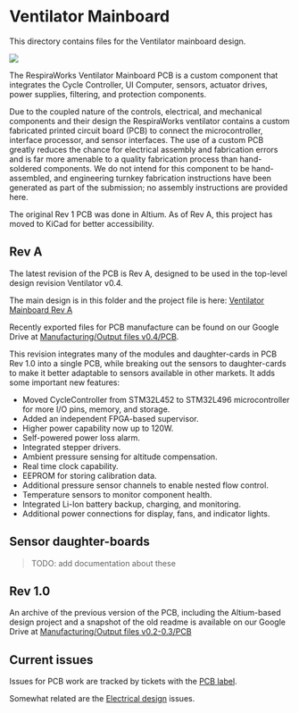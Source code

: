# Ventilator Mainboard 

This directory contains files for the Ventilator mainboard design.

![](VentilatorPCB-RevA-Angled-Render.jpg)

The RespiraWorks Ventilator Mainboard PCB is a custom component that integrates the Cycle Controller, UI Computer,
sensors, actuator drives, power supplies, filtering, and protection components.

Due to the coupled nature of the controls, electrical, and mechanical components and their design the RespiraWorks
ventilator contains a custom fabricated printed circuit board (PCB) to connect the microcontroller, interface processor,
and sensor interfaces. The use of a custom PCB greatly reduces the chance for electrical assembly and fabrication errors
and is far more amenable to a quality fabrication process than hand-soldered components. We do not intend for this
component to be hand-assembled, and engineering turnkey fabrication instructions have been generated as part of the
submission; no assembly instructions are provided here.

The original Rev 1 PCB was done in Altium.  As of Rev A, this project has moved to KiCad for better accessibility.

## Rev A

The latest revision of the PCB is Rev A, designed to be used in the top-level design revision Ventilator v0.4.

The main design is in this folder and the project file is here: [Ventilator Mainboard Rev A](Ventilator.pro)

Recently exported files for PCB manufacture can be found on our Google Drive at
[Manufacturing/Output files v0.4/PCB](https://tinyurl.com/2p8af3fm).

This revision integrates many of the modules and daughter-cards in PCB Rev 1.0 into a single PCB, while breaking out the sensors to daughter-cards to make it better adaptable to sensors available in other markets.  It adds some important new features:
 - Moved CycleController from STM32L452 to STM32L496 microcontroller for more I/O pins, memory, and storage.
 - Added an independent FPGA-based supervisor.
 - Higher power capability now up to 120W.
 - Self-powered power loss alarm.
 - Integrated stepper drivers.
 - Ambient pressure sensing for altitude compensation.
 - Real time clock capability.
 - EEPROM for storing calibration data.
 - Additional pressure sensor channels to enable nested flow control.
 - Temperature sensors to monitor component health.
 - Integrated Li-Ion battery backup, charging, and monitoring.
 - Additional power connections for display, fans, and indicator lights.

## Sensor daughter-boards

> TODO: add documentation about these

## Rev 1.0

An archive of the previous version of the PCB, including the Altium-based design project and a snapshot of the old
readme is available on our Google Drive at
[Manufacturing/Output files v0.2-0.3/PCB](https://drive.google.com/drive/folders/1xHPLvo59tGI5uU38FrWMkVGmK_UR2sjQ?usp=sharing)

## Current issues

Issues for PCB work are tracked by tickets with the [PCB label](https://github.com/RespiraWorks/Ventilator/labels/pcb).

Somewhat related are the [Electrical design](https://github.com/RespiraWorks/Ventilator/labels/Electrical) issues.